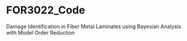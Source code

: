# FOR3022_Code

Damage Identification in Fiber Metal Laminates using Bayesian Analysis with Model Order Reduction
 
